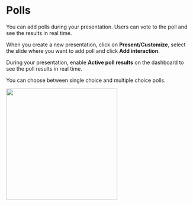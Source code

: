 # Polls

You can add polls during your presentation. Users can vote to the poll and see the results in real time.

When you create a new presentation, click on **Present/Customize**, select the slide where you want to add poll and click **Add interaction**.

During your presentation, enable **Active poll results** on the dashboard to see the poll results in real time.

You can choose between single choice and multiple choice polls.

<img src="assets/feature1.png" width="300"/>
